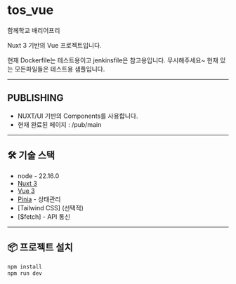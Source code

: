 # tos_vue

함께학교 배리어프리

Nuxt 3 기반의 Vue 프로젝트입니다.

현재 Dockerfile는 테스트용이고 jenkinsfile은 참고용입니다. 무시해주세요~
현재 있는 모든파일들은 테스트용 샘플입니다.

---

## PUBLISHING

- NUXT/UI 기반의 Components를 사용합니다.
- 현재 완료된 페이지 : /pub/main

---

## 🛠️ 기술 스택

- node - 22.16.0
- [Nuxt 3](https://nuxt.com/)
- [Vue 3](https://vuejs.org/)
- [Pinia](https://pinia.vuejs.org/) - 상태관리
- [Tailwind CSS] (선택적)
- [$fetch] - API 통신

---

## 📦 프로젝트 설치

```bash
npm install
npm run dev
```
